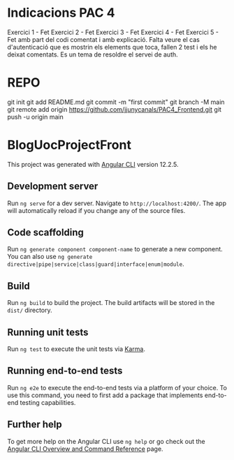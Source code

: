 # Indicacions PAC 4
  Exercici 1 - Fet
  Exercici 2 - Fet
  Exercici 3 - Fet
  Exercici 4 - Fet
  Exercici 5 - Fet amb part del codi comentat i amb explicació. Falta veure el cas d'autenticació que es mostrin els elements que toca, fallen 2 test i els he deixat comentats. Es un tema de resoldre el servei de auth.


# REPO
git init 
git add README.md 
git commit -m "first commit" 
git branch -M main 
git remote add origin https://github.com/jjunycanals/PAC4_Frontend.git 
git push -u origin main

# BlogUocProjectFront

This project was generated with [Angular CLI](https://github.com/angular/angular-cli) version 12.2.5.

## Development server

Run `ng serve` for a dev server. Navigate to `http://localhost:4200/`. The app will automatically reload if you change any of the source files.

## Code scaffolding

Run `ng generate component component-name` to generate a new component. You can also use `ng generate directive|pipe|service|class|guard|interface|enum|module`.

## Build

Run `ng build` to build the project. The build artifacts will be stored in the `dist/` directory.

## Running unit tests

Run `ng test` to execute the unit tests via [Karma](https://karma-runner.github.io).

## Running end-to-end tests

Run `ng e2e` to execute the end-to-end tests via a platform of your choice. To use this command, you need to first add a package that implements end-to-end testing capabilities.

## Further help

To get more help on the Angular CLI use `ng help` or go check out the [Angular CLI Overview and Command Reference](https://angular.io/cli) page.
